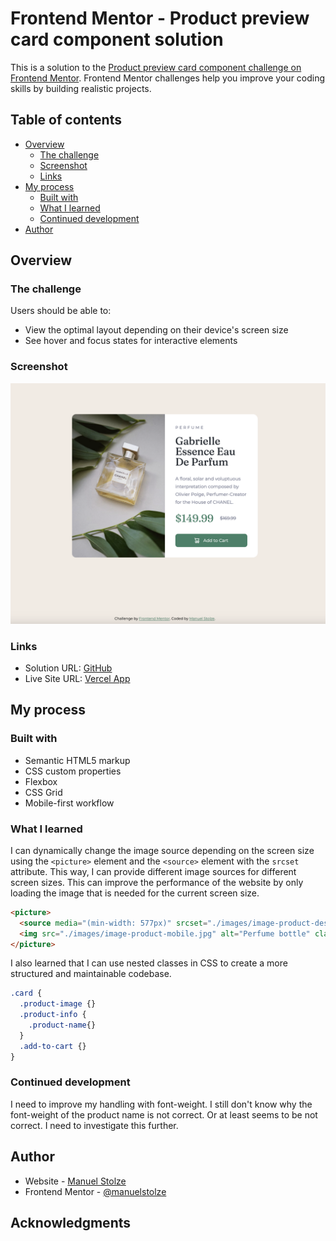# Frontend Mentor - Product preview card component solution

This is a solution to the [Product preview card component challenge on Frontend Mentor](https://www.frontendmentor.io/challenges/product-preview-card-component-GO7UmttRfa). Frontend Mentor challenges help you improve your coding skills by building realistic projects. 

## Table of contents

- [Overview](#overview)
  - [The challenge](#the-challenge)
  - [Screenshot](#screenshot)
  - [Links](#links)
- [My process](#my-process)
  - [Built with](#built-with)
  - [What I learned](#what-i-learned)
  - [Continued development](#continued-development)
- [Author](#author)

## Overview

### The challenge

Users should be able to:

- View the optimal layout depending on their device's screen size
- See hover and focus states for interactive elements

### Screenshot

![](./docs/img/screenshot.png)

### Links

- Solution URL: [GitHub](https://github.com/manuelstolze/product-preview-card)
- Live Site URL: [Vercel App](https://product-preview-card-dusky-ten.vercel.app/)

## My process

### Built with

- Semantic HTML5 markup
- CSS custom properties
- Flexbox
- CSS Grid
- Mobile-first workflow

### What I learned

I can dynamically change the image source depending on the screen size using the `<picture>` element and the `<source>` 
element with the `srcset` attribute. This way, I can provide different image sources for different screen sizes. 
This can improve the performance of the website by only loading the image that is needed for the current screen size.

```html
<picture>
  <source media="(min-width: 577px)" srcset="./images/image-product-desktop.jpg">
  <img src="./images/image-product-mobile.jpg" alt="Perfume bottle" class="product-image">
</picture>
```

I also learned that I can use nested classes in CSS to create a more structured and maintainable codebase.
```css
.card {
  .product-image {}
  .product-info {
    .product-name{}
  }
  .add-to-cart {}
}
```

### Continued development

I need to improve my handling with font-weight. I still don't know why the font-weight of the product name is not correct. 
Or at least seems to be not correct. I need to investigate this further. 

## Author

- Website - [Manuel Stolze](https://github.com/manuelstolze)
- Frontend Mentor - [@manuelstolze](https://www.frontendmentor.io/profile/manuelstolze)

## Acknowledgments

